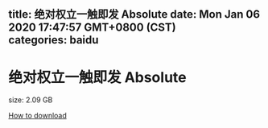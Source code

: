 
title: 绝对权立一触即发 Absolute
date: Mon Jan 06 2020 17:47:57 GMT+0800 (CST)    
categories: baidu
---

# 绝对权立一触即发 Absolute
size: 2.09 GB
 
 

[How to download](https://bpcam.bemobtrk.com/go/2ceec3aa-1ca2-46d6-b9ff-aaa5c184517c?jno=3271)